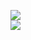 [![](https://img.shields.io/badge/Made%20With-Github%20Spray-lightgrey.svg?style=for-the-badge&logo=github)](https://github.com/Annihil/github-spray#24062)  
[![](https://i.imgur.com/2DrTn0Z.gif)](https://github.com/Annihil/github-spray)
